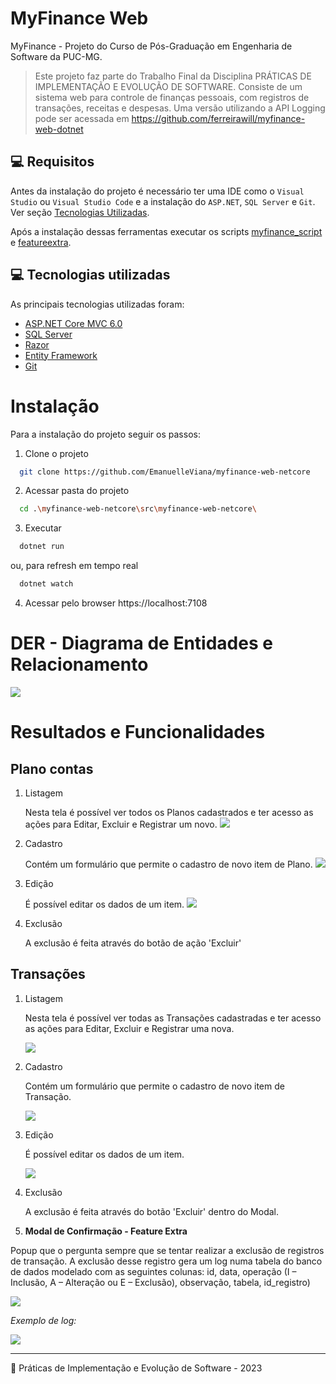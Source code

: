 # MyFinance Web
MyFinance - Projeto do Curso de Pós-Graduação em Engenharia de Software da PUC-MG.

> Este projeto faz parte do Trabalho Final da Disciplina PRÁTICAS DE IMPLEMENTAÇÃO E EVOLUÇÃO DE SOFTWARE. Consiste de um sistema web para controle de finanças pessoais, com registros de transações, receitas e despesas. Uma versão utilizando a API Logging pode ser acessada em https://github.com/ferreirawill/myfinance-web-dotnet

## 💻 Requisitos
Antes da instalação do projeto é necessário ter uma IDE como o `Visual Studio` ou `Visual Studio Code` e a instalação do `ASP.NET`, `SQL Server` e `Git`. Ver seção [Tecnologias Utilizadas](#-tecnologias-utilizadas).

Após a instalação dessas ferramentas executar os scripts [myfinance_script](docs/myfinance_script.sql)  e [featureextra](docs/featureextra.sql).

## 💻 Tecnologias utilizadas
As principais tecnologias utilizadas foram:
- [ASP.NET Core MVC 6.0 ](https://dotnet.microsoft.com/pt-br/)
- [SQL Server](https://www.microsoft.com/pt-br/sql-server/sql-server-2022)
- [Razor](https://learn.microsoft.com/pt-br/aspnet/core/razor-pages/?view=aspnetcore-7.0&tabs=visual-studio)
- [Entity Framework](https://www.nuget.org/packages/Microsoft.EntityFrameworkCore.SqlServer/8.0.0-preview.2.23128.3)
- [Git](https://git-scm.com/download/win)

# Instalação
Para a instalação do projeto seguir os passos:

1. Clone o projeto
```bash
  git clone https://github.com/EmanuelleViana/myfinance-web-netcore
```
2. Acessar pasta do projeto
```bash
  cd .\myfinance-web-netcore\src\myfinance-web-netcore\ 
```

3. Executar 
```bash
  dotnet run 
```

ou, para refresh em tempo real 
```bash
  dotnet watch
```

4. Acessar pelo browser 
   https://localhost:7108


# DER - Diagrama de Entidades e Relacionamento
   ![](docs/DER.png)

# Resultados e Funcionalidades

## Plano contas
   1. Listagem
   
        Nesta tela é possível ver todos os Planos cadastrados e ter acesso as ações para Editar, Excluir e Registrar um novo.
    ![](docs/PlanoContas.png)

   2. Cadastro
   
       Contém um formulário que permite o cadastro de novo item de Plano.
      ![](docs/PlanoContas_Cadastro.png)

   3. Edição
   
       É possível editar os dados de um item.
    ![](docs/PlanoContas_Edicao.png)
   4. Exclusão
    <p>A exclusão é feita através do botão de ação 'Excluir'</p>

## Transações
   1. Listagem
        <p>Nesta tela é possível ver todas as Transações cadastradas e ter acesso as ações para Editar, Excluir e Registrar uma nova.<p>
        
        ![](docs/Transacoes.png)

   2. Cadastro
      <p> Contém um formulário que permite o cadastro de novo item de Transação.</p>
      
      ![](docs/Transacoes_Registrar.png)

   3. Edição
      <p>É possível editar os dados de um item.</p>
     
       ![](docs/Transacoes_Editar.png)
   4. Exclusão
       <p>A exclusão é feita através do botão 'Excluir' dentro do Modal.</p>


   5. **Modal de Confirmação - Feature Extra**
   <p>Popup que o pergunta sempre que se tentar realizar a exclusão de registros de transação. A exclusão desse     registro gera um log numa tabela do banco de dados modelado com as seguintes colunas: id, data, operação (I – Inclusão, A – Alteração ou E – Exclusão), observação, tabela, id_registro)</p>
  
  ![](docs/FeatureExtra.png)

*Exemplo de log:*

![](docs/logs.png)


<hr> 

🍜 Práticas de Implementação e Evolução de Software - 2023 

